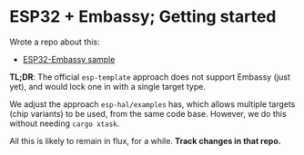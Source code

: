 # ESP32 + Embassy; Getting started

Wrote a repo about this:

- [ESP32-Embassy sample](https://github.com/lure23/ESP32-Embassy-sample)

**TL;DR**: The official `esp-template` approach does not support Embassy (just yet), and would lock one in with a single target type.

We adjust the approach `esp-hal/examples` has, which allows multiple targets (chip variants) to be used, from the same code base. However, we do this without needing `cargo xtask`.

All this is likely to remain in flux, for a while. **Track changes in that repo.**
